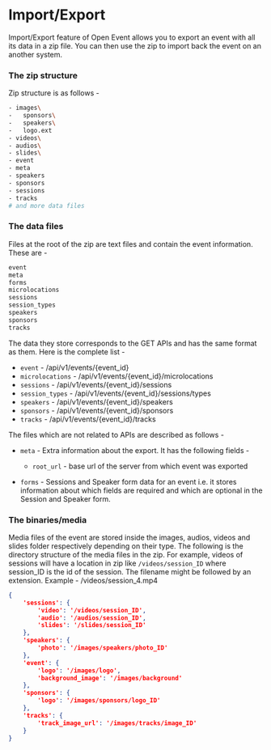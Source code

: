 # Import/Export


Import/Export feature of Open Event allows you to export an event with all its data in a zip file.
You can then use the zip to import back the event on an another system.

### The zip structure

Zip structure is as follows -

```sh
- images\
-   sponsors\
-   speakers\
-   logo.ext
- videos\
- audios\
- slides\
- event
- meta
- speakers
- sponsors
- sessions
- tracks
# and more data files
```

### The data files

Files at the root of the zip are text files and contain the event information. These are -

```sh
event
meta
forms
microlocations
sessions
session_types
speakers
sponsors
tracks
```

The data they store corresponds to the GET APIs and has the same format as them. Here is the complete list -

* `event` - /api/v1/events/{event_id}
* `microlocations` - /api/v1/events/{event_id}/microlocations
* `sessions` - /api/v1/events/{event_id}/sessions
* `session_types` - /api/v1/events/{event_id}/sessions/types
* `speakers` - /api/v1/events/{event_id}/speakers
* `sponsors` - /api/v1/events/{event_id}/sponsors
* `tracks` - /api/v1/events/{event_id}/tracks

The files which are not related to APIs are described as follows -

* `meta` - Extra information about the export. It has the following fields -
    * `root_url` - base url of the server from which event was exported

* `forms` - Sessions and Speaker form data for an event i.e. it stores information about which fields are required and which are optional in the Session and Speaker form.


### The binaries/media

Media files of the event are stored inside the images, audios, videos and slides folder respectively depending on their type.
The following is the directory structure of the media files in the zip.
For example, videos of sessions will have a location in zip like `/videos/session_ID` where session_ID is the id of the session.
The filename might be followed by an extension. Example - /videos/session_4.mp4

```json
{
    'sessions': {
        'video': '/videos/session_ID',
        'audio': '/audios/session_ID',
        'slides': '/slides/session_ID'
    },
    'speakers': {
        'photo': '/images/speakers/photo_ID'
    },
    'event': {
        'logo': '/images/logo',
        'background_image': '/images/background'
    },
    'sponsors': {
        'logo': '/images/sponsors/logo_ID'
    },
    'tracks': {
        'track_image_url': '/images/tracks/image_ID'
    }
}
```
